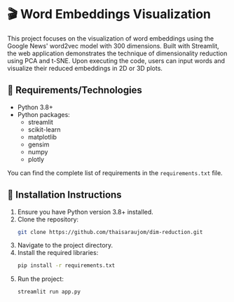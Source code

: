 # 🎬 Word Embeddings Visualization

This project focuses on the visualization of word embeddings using the Google News' word2vec model with 300 dimensions. Built with Streamlit, the web application demonstrates the technique of dimensionality reduction using PCA and t-SNE. Upon executing the code, users can input words and visualize their reduced embeddings in 2D or 3D plots.

## 🔧 Requirements/Technologies

- Python 3.8+
- Python packages:
   - streamlit
   - scikit-learn
   - matplotlib
   - gensim
   - numpy
   - plotly

You can find the complete list of requirements in the `requirements.txt` file.

## 🚀 Installation Instructions

1. Ensure you have Python version 3.8+ installed.
2. Clone the repository:
   ```bash
   git clone https://github.com/thaisaraujom/dim-reduction.git
   ```
3. Navigate to the project directory.
4. Install the required libraries:
   ``` bash
   pip install -r requirements.txt
   ```
5. Run the project:
   ```bash
   streamlit run app.py
   ```

